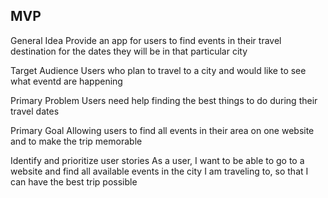 MVP
------------
General Idea
Provide an app for users to find events in their travel destination for the dates they will be in that particular city

Target Audience
Users who plan to travel to a city and would like to see what eventd are happening

Primary Problem
Users need help finding the best things to do during their travel dates

Primary Goal
Allowing users to find all events in their area on one website and to make the trip memorable

Identify and prioritize user stories
As a user, I want to be able to go to a website and find all available events in the city I am traveling to, so that I can have the best trip possible